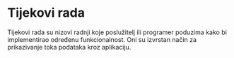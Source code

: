 # Tijekovi rada

Tijekovi rada su nizovi radnji koje poslužitelj ili programer poduzima kako bi
implementirao određenu funkcionalnost. Oni su izvrstan način za prikazivanje
toka podataka kroz aplikaciju.
